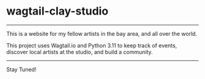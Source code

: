 # wagtail-clay-studio
-----
This is a website for my fellow artists in the bay area, and all over the world.

This project uses Wagtail.io and Python 3.11 to keep track of events, discover 
local artists at the studio, and build a community.

----

Stay Tuned!

